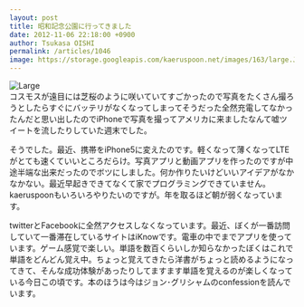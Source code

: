 ```yaml
---
layout: post
title: 昭和記念公園に行ってきました
date: 2012-11-06 22:18:00 +0900
author: Tsukasa OISHI
permalink: /articles/1046
image: https://storage.googleapis.com/kaeruspoon.net/images/163/large.JPG?1352207892
---
```



![Large](https://storage.googleapis.com/kaeruspoon.net/images/163/large.JPG?1352207892)  
コスモスが遠目には芝桜のように咲いていてすごかったので写真をたくさん撮ろうとしたらすぐにバッテリがなくなってしまってそうだった全然充電してなかったんだと思い出したのでiPhoneで写真を撮ってアメリカに来ましたなんて嘘ツイートを流したりしていた週末でした。  

そうでした。最近、携帯をiPhone5に変えたのです。軽くなって薄くなってLTEがとても速くていいところだらけ。写真アプリと動画アプリを作ったのですが中途半端な出来だったのでボツにしました。何か作りたいけどいいアイデアがなかなかない。最近早起きできてなくて家でプログラミングできていません。kaeruspoonもいろいろやりたいのですが。年を取るほど朝が弱くなっています。  

twitterとFacebookに全然アクセスしなくなっています。最近、ぼくが一番訪問していて一番滞在しているサイトはiKnowです。電車の中でまでアプリを使っています。ゲーム感覚で楽しい。単語を数百くらいしか知らなかったぼくはこれで単語をどんどん覚え中。ちょっと覚えてきたら洋書がちょっと読めるようになってきて、そんな成功体験があったりしてますます単語を覚えるのが楽しくなっている今日この頃です。本のほうは今はジョン･グリシャムのconfessionを読んでいます。  

